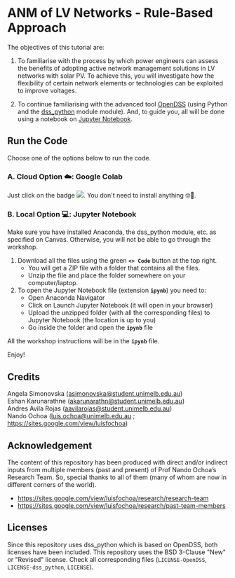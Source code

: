 # ANM of LV Networks - Rule-Based Approach

The objectives of this tutorial are:
1. To familiarise with the process by which power engineers can assess the benefits of adopting active network management solutions in LV networks with solar PV. To achieve this, you will investigate how the flexibility of certain network elements or technologies can be exploited to improve voltages.

2. To continue familiarising with the advanced tool [OpenDSS](https://www.epri.com/pages/sa/opendss) (using Python and the [dss_python](https://github.com/dss-extensions/dss_python) module module). And, to guide you, all will be done using a notebook on [Jupyter Notebook](https://jupyter.org/).

## Run the Code
Choose one of the options below to run the code.

### A. Cloud Option ☁️: Google Colab
Just click on the badge <a target="_blank" href="https://colab.research.google.com/github/Team-Nando/ANM-of-LV-Networks-Rule-Based-Approach/blob/main/ActiveNetworkManagement.ipynb"> <img src="https://colab.research.google.com/assets/colab-badge.svg"/></a>. You don't need to install anything 🤓💪.

### B. Local Option 💻: Jupyter Notebook 
Make sure you have installed Anaconda, the dss_python module, etc. as specified on Canvas. Otherwise, you will not be able to go through the workshop.

1. Download all the files using the green **`<> Code`** button at the top right.
   - You will get a ZIP file with a folder that contains all the files.
   - Unzip the file and place the folder somewhere on your computer/laptop.
3. To open the Jupyter Notebook file (extension **`ipynb`**) you need to:
   - Open Anaconda Navigator
   - Click on Launch Jupyter Notebook (it will open in your browser)
   - Upload the unzipped folder (with all the corresponding files) to Jupyter Notebook (the location is up to you)
   - Go inside the folder and open the **`ipynb`** file

All the workshop instructions will be in the **`ipynb`** file.

Enjoy!

## Credits

Angela Simonovska (asimonovska@student.unimelb.edu.au) <br>
Eshan Karunarathne (akarunarathn@student.unimelb.edu.au) <br>
Andres Avila Rojas (aavilarojas@student.unimelb.edu.au) <br>
Nando Ochoa (luis.ochoa@unimelb.edu.au ; https://sites.google.com/view/luisfochoa)

## Acknowledgement

The content of this repository has been produced with direct and/or indirect inputs from multiple members (past and present) of Prof Nando Ochoa’s Research Team. So, special thanks to all of them (many of whom are now in different corners of the world).

* https://sites.google.com/view/luisfochoa/research/research-team
* https://sites.google.com/view/luisfochoa/research/past-team-members

## Licenses

Since this repository uses dss_python which is based on OpenDSS, both licenses have been included. This repository uses the BSD 3-Clause "New" or "Revised" license. Check all corresponding files (`LICENSE-OpenDSS`, `LICENSE-dss_python`, `LICENSE`).
